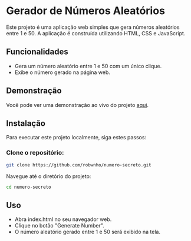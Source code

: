 # Gerador de Números Aleatórios

Este projeto é uma aplicação web simples que gera números aleatórios entre 1 e 50. A aplicação é construída utilizando HTML, CSS e JavaScript.

## Funcionalidades

- Gera um número aleatório entre 1 e 50 com um único clique.
- Exibe o número gerado na página web.

## Demonstração

Você pode ver uma demonstração ao vivo do projeto [aqui](https://github.com/robwnho/numero-secreto).

## Instalação

Para executar este projeto localmente, siga estes passos:

### Clone o repositório:

```bash
git clone https://github.com/robwnho/numero-secreto.git
```
Navegue até o diretório do projeto:

```bash
cd numero-secreto
```

## Uso


- Abra index.html no seu navegador web.
- Clique no botão "Generate Number".
- O número aleatório gerado entre 1 e 50 será exibido na tela.
